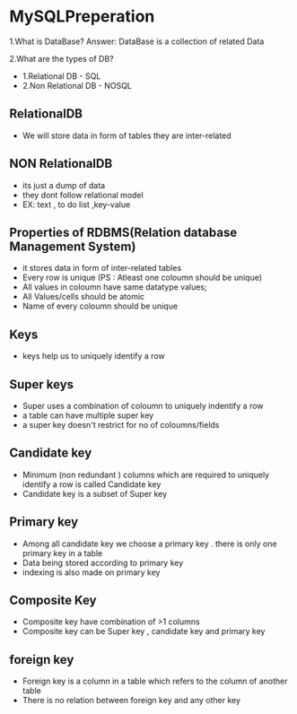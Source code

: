 # MySQLPreperation



1.What is DataBase?
Answer: DataBase is a collection of related Data

2.What are the types of DB?
- 1.Relational DB - SQL
-  2.Non Relational DB - NOSQL

 ## RelationalDB
  - We will store data in form of tables they are inter-related

## NON RelationalDB
- its just a dump of data
- they dont follow relational model
- EX: text , to do list ,key-value

## Properties of RDBMS(Relation database Management System)
-  it stores data in form of inter-related tables
-  Every row is unique (PS : Atleast one coloumn should be unique)
-  All values in coloumn have same datatype values;
-  All Values/cells should be atomic
-  Name of every coloumn should be unique

## Keys
- keys help us to uniquely identify a row

## Super keys
- Super uses a combination of coloumn to uniquely indentify a  row
- a table can have multiple super key
- a super key doesn't restrict for no of coloumns/fields

## Candidate key
- Minimum (non redundant ) columns which are required to uniquely identify a row is called Candidate key
- Candidate key is a subset of Super key

## Primary key
- Among all candidate key we choose a primary key . there is only one primary key in a table
- Data being stored according to primary key
- indexing is also made on primary key

## Composite Key
- Composite key have combination of >1 columns
- Composite key can be Super key , candidate key and primary key

## foreign key
- Foreign key is a column in a  table which refers to the column of another table
- There is no relation between foreign key and any other key



  
